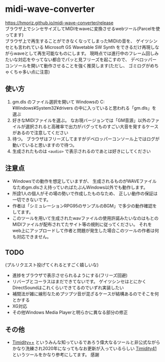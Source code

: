 # midi-wave-converter
https://hmoriz.github.io/midi-wave-converter/release  
ブラウザ上でシンセサイズしてMIDIをwaveに変換させるwebツール(Parcelを使ってます)  
ブラウザ上で再生することができなくなってしまったMIDIの音を、 ゲイツシンセとも言われている Microsoft GS Wavetable SW Synth をできるだけ再現しながらwaveとして再生可能なものにします。
現時点では進行中のフレーム回しみたいな対応をやってない都合でパッと見フリーズを起こすので、 デベロッパーコンソールを開いて動作させることを強く推奨します(ただし、 ゴミログがめちゃくちゃ多い点に注意)

## 使い方

1. gm.dls のファイル選択を開いて Windowsの C:¥Windows¥System32¥drivers の中に入っていると思われる「gm.dls」を選ぶ
2. 好きなMIDIファイルを選ぶ。 なお現バージョンでは「GM音源」以外のファイルが選択されると高確率で出力がバグってものすごい大音を発するケースがあるので注意してください
3. 待つ。 ブラウザはフリーズしてますがデベロッパーコンソール上ではログが動いていると思いますので待つ。
4. 生成されたものは `<audio>` で表示されるのであとは好きにしてください

## 注意点

* Windowsでの動作を想定していますが、 生成されるものがWAVEファイルなためgm.dlsさえ持っていればたぶんWindows以外でも動作します。
* 所詮1人の個人がその場の勢いで作成したものなため、 正しい動作の保証は一切できないです。
* 作者は「シミュレーションRPG95のサンプルのBGM」で多少の動作確認をしてます。
* このツールを用いて生成されたwavファイルの使用許諾みたいなのはもとのMIDIファイルが配布されてたサイト等の規則に従ってください。 それをweb上にアップロードして作者と問題が発生した場合このツールの作者は何も対応できません。

## TODO

(プルリクエスト投げてくれるとすごく嬉しいな)

* 進捗をブラウザで表示させられるようにする(フリーズ回避)
* リバーブとコーラスはまだできてないです。 ゲイツシンセはとにかくDirectSoundはこれくらいできてるのでいずれ実装したい
* 補間法が雑に線形なためプツプツ音が混ざるケースが結構あるのでそこを何とかする
* XG対応
* その他Windows Media Playerと明らかに異なる部分の修正

## その他

* [Timidity++](http://timidity.sourceforge.net/) というみんな知っているであろう偉大なるツールと非公式ながらかなり洗練され2020年になってもなお更新が入っているらしい [Timidity41](https://ja.osdn.net/projects/timidity41/) というツールをかなり参考にしてます。 感謝
